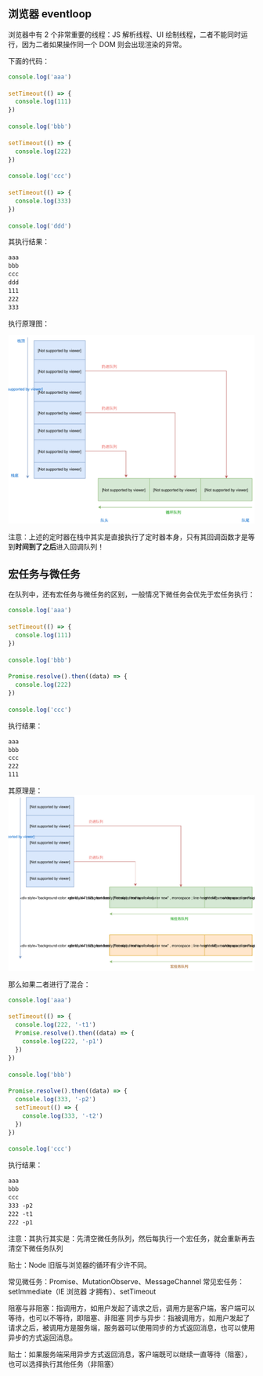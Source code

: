 ## 浏览器 eventloop

浏览器中有 2 个非常重要的线程：JS 解析线程、UI 绘制线程，二者不能同时运行，因为二者如果操作同一个 DOM 则会出现渲染的异常。

下面的代码：

```js
console.log('aaa')

setTimeout(() => {
  console.log(111)
})

console.log('bbb')

setTimeout(() => {
  console.log(222)
})

console.log('ccc')

setTimeout(() => {
  console.log(333)
})

console.log('ddd')
```

其执行结果：

```txt
aaa
bbb
ccc
ddd
111
222
333
```

执行原理图：

![eventloop](./eventloop1.svg)

注意：上述的定时器在栈中其实是直接执行了定时器本身，只有其回调函数才是等到**时间到了之后**进入回调队列！

## 宏任务与微任务

在队列中，还有宏任务与微任务的区别，一般情况下微任务会优先于宏任务执行：

```js
console.log('aaa')

setTimeout(() => {
  console.log(111)
})

console.log('bbb')

Promise.resolve().then((data) => {
  console.log(222)
})

console.log('ccc')
```

执行结果：

```txt
aaa
bbb
ccc
222
111
```

其原理是：
![eventloop](./eventloop2.svg)

那么如果二者进行了混合：

```js
console.log('aaa')

setTimeout(() => {
  console.log(222, '-t1')
  Promise.resolve().then((data) => {
    console.log(222, '-p1')
  })
})

console.log('bbb')

Promise.resolve().then((data) => {
  console.log(333, '-p2')
  setTimeout(() => {
    console.log(333, '-t2')
  })
})

console.log('ccc')
```

执行结果：

```txt
aaa
bbb
ccc
333 -p2
222 -t1
222 -p1
```

注意：其执行其实是：先清空微任务队列，然后每执行一个宏任务，就会重新再去清空下微任务队列

贴士：Node 旧版与浏览器的循环有少许不同。

常见微任务：Promise、MutationObserve、MessageChannel
常见宏任务：setImmediate（IE 浏览器 才拥有）、setTimeout

阻塞与非阻塞：指调用方，如用户发起了请求之后，调用方是客户端，客户端可以等待，也可以不等待，即阻塞、非阻塞
同步与异步：指被调用方，如用户发起了请求之后，被调用方是服务端，服务器可以使用同步的方式返回消息，也可以使用异步的方式返回消息。

贴士：如果服务端采用异步方式返回消息，客户端既可以继续一直等待（阻塞），也可以选择执行其他任务（非阻塞）
